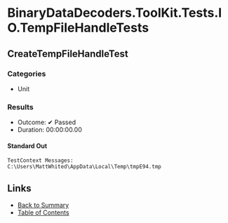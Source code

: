 # BinaryDataDecoders.ToolKit.Tests.IO.TempFileHandleTests

## CreateTempFileHandleTest

### Categories

* Unit

### Results

* Outcome: ✔ Passed
* Duration: 00:00:00.00

#### Standard Out

```
TestContext Messages:
C:\Users\MattWhited\AppData\Local\Temp\tmpE94.tmp
```

## Links

* [Back to Summary](../Summary.md)
* [Table of Contents](../../TOC.md)
